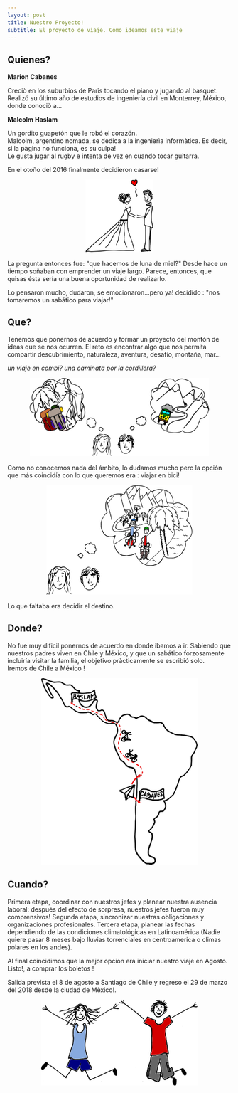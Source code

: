 ```yaml
---
layout: post
title: Nuestro Proyecto!
subtitle: El proyecto de viaje. Como ideamos este viaje
---
```


## Quienes?

**Marion Cabanes**

Creciò en los suburbios de Parìs tocando el piano y jugando al basquet.<br> 
Realizó su último año de estudios de ingeniería civil en Monterrey, México, donde conociò a...

**Malcolm Haslam**

Un gordito guapetón que le robó el corazón.<br>
Malcolm, argentino nomada, se dedica a la ingenierìa informàtica. Es decir, si la pàgina no funciona, es su culpa!<br>
Le gusta jugar al rugby e intenta de vez en cuando tocar guitarra. 

En el otoño del 2016 finalmente decidieron casarse!

<p style="
    margin: auto;
    width: 30%;
	">
	<img id="project-novios" src="/img/designs/project/novios.svg" alt="Drawing" style="/* width: 25%; */padding: 0;">
</p>

La pregunta entonces fue: "que hacemos de luna de miel?"
Desde hace un tiempo soñaban con emprender un viaje largo. Parece, entonces, que quisas ésta sería una buena oportunidad de realizarlo.

Lo pensaron mucho, dudaron, se emocionaron...pero ya! decidido : "nos tomaremos un sabático para viajar!"


## Que?

Tenemos que ponernos de acuerdo y formar un proyecto del montón de ideas que se nos ocurren.
El reto es encontrar algo que nos permita compartir descubrimiento, naturaleza, aventura, desafío, montaña, mar...

_un viaje en combi? una caminata por la cordillera?_
<p style="
    margin: auto;
    width: 80%;
	">
	<img src="/img/designs/project/marionymalcolmthinking.svg" alt="Drawing"/>
</p>

Como no conocemos nada del ámbito, lo dudamos mucho pero la opción que más coincidía con lo que queremos era : viajar en bici!

<p style="
    margin: auto;
    width: 65%;
	">
	<img src="/img/designs/project/marionymalcolmthinking2.svg" alt="Drawing"/>
</p>

Lo que faltaba era decidir el destino.

## Donde?

No fue muy dificil ponernos de acuerdo en donde ibamos a ir. Sabiendo que nuestros padres viven en Chile y México, y que un sabático forzosamente incluiría visitar la familia, el objetivo pràcticamente se escribió solo.<br>
Iremos de Chile a México !

<p style="
    margin: auto;
    width: 70%;
	">
	<img src="/img/designs/project/projectmap.svg" alt="Drawing"/>
</p>

## Cuando?

Primera etapa, coordinar con nuestros jefes y planear nuestra ausencia laboral: después del efecto de sorpresa, nuestros jefes fueron muy comprensivos!
Segunda etapa, sincronizar nuestras obligaciones y organizaciones profesionales.
Tercera etapa, planear las fechas dependiendo de las condiciones climatológicas en Latinoamérica (Nadie quiere pasar 8 meses bajo lluvias torrenciales en centroamerica o climas polares en los andes).

Al final coincidimos que la mejor opcion era iniciar nuestro viaje en Agosto. Listo!, a comprar los boletos !

Salida prevista el 8 de agosto a Santiago de Chile y regreso el 29 de marzo del 2018 desde la ciudad de Mèxico!.

<p style="
    margin: auto;
    width: 70%;
	">
	<img src="/img/designs/project/marionymalcolm.svg" alt="Drawing"/>
</p>


